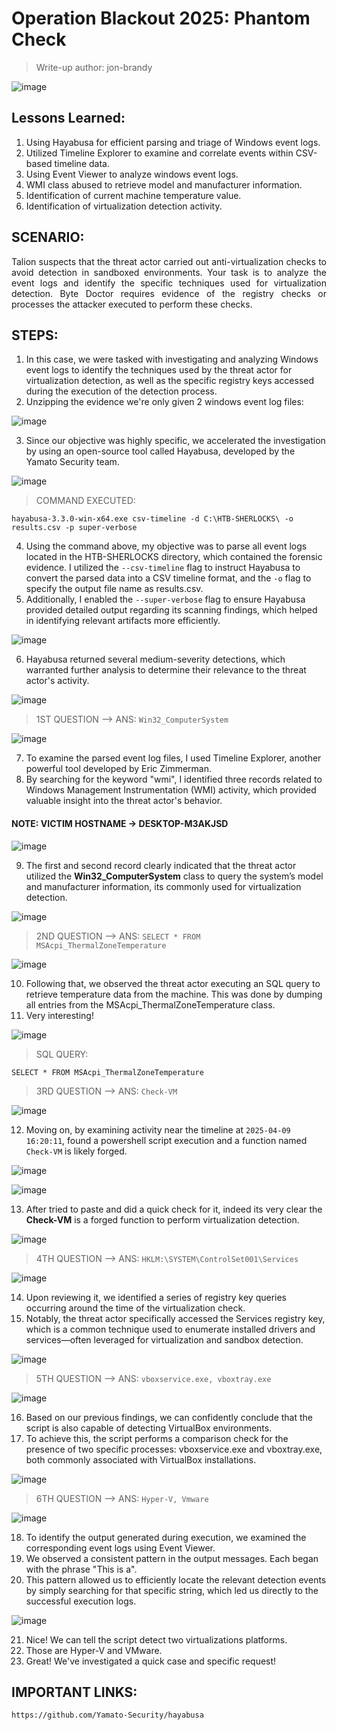 # Operation Blackout 2025: Phantom Check
> Write-up author: jon-brandy

![image](https://github.com/user-attachments/assets/fe403e78-3986-488e-8b3d-9013333fbb80)


## Lessons Learned:
1. Using Hayabusa for efficient parsing and triage of Windows event logs.
2. Utilized Timeline Explorer to examine and correlate events within CSV-based timeline data.
3. Using Event Viewer to analyze windows event logs.
4. WMI class abused to retrieve model and manufacturer information.
5. Identification of current machine temperature value.
6. Identification of virtualization detection activity.

## SCENARIO:

<p align="justify">Talion suspects that the threat actor carried out anti-virtualization checks to avoid detection in sandboxed environments. Your task is to analyze the event logs and identify the specific techniques used for virtualization detection. Byte Doctor requires evidence of the registry checks or processes the attacker executed to perform these checks.</p>


## STEPS:
1. In this case, we were tasked with investigating and analyzing Windows event logs to identify the techniques used by the threat actor for virtualization detection, as well as the specific registry keys accessed during the execution of the detection process.
2. Unzipping the evidence we're only given 2 windows event log files:

![image](https://github.com/user-attachments/assets/1769ddce-d418-47fc-90c5-bfcb56269969)

3. Since our objective was highly specific, we accelerated the investigation by using an open-source tool called Hayabusa, developed by the Yamato Security team.

 ![image](https://github.com/user-attachments/assets/a3bf7b87-4cf5-41cc-a238-7a80e5925ef6)


> COMMAND EXECUTED:

```
hayabusa-3.3.0-win-x64.exe csv-timeline -d C:\HTB-SHERLOCKS\ -o results.csv -p super-verbose
```

4. Using the command above, my objective was to parse all event logs located in the HTB-SHERLOCKS directory, which contained the forensic evidence. I utilized the `--csv-timeline` flag to instruct Hayabusa to convert the parsed data into a CSV timeline format, and the `-o` flag to specify the output file name as results.csv.
5. Additionally, I enabled the `--super-verbose` flag to ensure Hayabusa provided detailed output regarding its scanning findings, which helped in identifying relevant artifacts more efficiently. 

![image](https://github.com/user-attachments/assets/c683c4b8-b232-4d3b-8aa7-a315de47a935)


6. Hayabusa returned several medium-severity detections, which warranted further analysis to determine their relevance to the threat actor's activity.

![image](https://github.com/user-attachments/assets/1f7eb425-5e68-4717-92a1-d92c95f8d83c)


> 1ST QUESTION --> ANS: `Win32_ComputerSystem`

![image](https://github.com/user-attachments/assets/4b91cf43-bc23-4f50-976c-b0205aa90c7c)


7. To examine the parsed event log files, I used Timeline Explorer, another powerful tool developed by Eric Zimmerman.
8. By searching for the keyword "wmi", I identified three records related to Windows Management Instrumentation (WMI) activity, which provided valuable insight into the threat actor's behavior.

#### NOTE: VICTIM HOSTNAME -> DESKTOP-M3AKJSD

![image](https://github.com/user-attachments/assets/7ad9fd8a-55e9-4196-89f4-34b58ae4662a)

9. The first and second record clearly indicated that the threat actor utilized the **Win32_ComputerSystem** class to query the system’s model and manufacturer information, its commonly used for virtualization detection.

![image](https://github.com/user-attachments/assets/dedc0613-bc78-4d29-896f-41ccbaa8f7cd)


> 2ND QUESTION --> ANS: `SELECT * FROM MSAcpi_ThermalZoneTemperature`

![image](https://github.com/user-attachments/assets/3aea3779-33b0-4e20-b5c2-fa9e4ef95be3)


10. Following that, we observed the threat actor executing an SQL query to retrieve temperature data from the machine. This was done by dumping all entries from the MSAcpi_ThermalZoneTemperature class.
11. Very interesting!

![image](https://github.com/user-attachments/assets/29c1fb70-d510-4f5c-86c2-e3610c144cec)


> SQL QUERY:

```
SELECT * FROM MSAcpi_ThermalZoneTemperature
```

> 3RD QUESTION --> ANS: `Check-VM`

![image](https://github.com/user-attachments/assets/b2a0c8d7-82d8-45be-ba3b-6e2edc54d851)


12. Moving on, by examining activity near the timeline at `2025-04-09 16:20:11`, found a powershell script execution and a function named `Check-VM` is likely forged.

![image](https://github.com/user-attachments/assets/7479c178-b111-4da3-9bba-2a74d2aeed27)

![image](https://github.com/user-attachments/assets/9afbf512-e63b-4fb3-8f9e-31f53bef346b)

13. After tried to paste and did a quick check for it, indeed its very clear the **Check-VM** is a forged function to perform virtualization detection.

![image](https://github.com/user-attachments/assets/ddfcbd7b-2807-4651-9c87-4f697b064845)


> 4TH QUESTION --> ANS: `HKLM:\SYSTEM\ControlSet001\Services`

![image](https://github.com/user-attachments/assets/924bdd14-0dc6-4088-bd11-1a77552ad347)


14. Upon reviewing it, we identified a series of registry key queries occurring around the time of the virtualization check.
15. Notably, the threat actor specifically accessed the Services registry key, which is a common technique used to enumerate installed drivers and services—often leveraged for virtualization and sandbox detection.

![image](https://github.com/user-attachments/assets/85ef935e-4879-4de0-9b81-bc866e022c35)



> 5TH QUESTION --> ANS: `vboxservice.exe, vboxtray.exe`

![image](https://github.com/user-attachments/assets/41612f92-abf9-40a5-ad9a-fd1117fcb0a5)


16. Based on our previous findings, we can confidently conclude that the script is also capable of detecting VirtualBox environments.
17. To achieve this, the script performs a comparison check for the presence of two specific processes: vboxservice.exe and vboxtray.exe, both commonly associated with VirtualBox installations.

![image](https://github.com/user-attachments/assets/ff1363b6-b4f7-43b1-a277-27d714ee18a4)


> 6TH QUESTION --> ANS: `Hyper-V, Vmware`

![image](https://github.com/user-attachments/assets/e5505f9c-9cb4-46e6-9f53-6dbc65bfca95)


18. To identify the output generated during execution, we examined the corresponding event logs using Event Viewer.
19. We observed a consistent pattern in the output messages. Each began with the phrase "This is a".
20. This pattern allowed us to efficiently locate the relevant detection events by simply searching for that specific string, which led us directly to the successful execution logs.

![image](https://github.com/user-attachments/assets/625a4249-1310-4ef1-8d5b-22b957745574)


21. Nice! We can tell the script detect two virtualizations platforms.
22. Those are Hyper-V and VMware.
23. Great! We've investigated a quick case and specific request!

## IMPORTANT LINKS:

```
https://github.com/Yamato-Security/hayabusa
```
